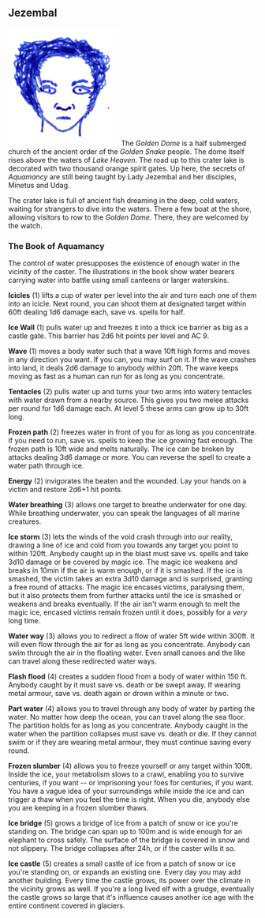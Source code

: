 ## Jezembal

![Jezembal](Jezembal.png) The *Golden Dome* is a half submerged church
of the ancient order of the *Golden Snake* people. The dome itself
rises above the waters of *Lake Heaven*. The road up to this crater
lake is decorated with two thousand orange spirit gates. Up here, the
secrets of *Aquamancy* are still being taught by Lady Jezembal and her
disciples, Minetus and Udag.

The crater lake is full of ancient fish dreaming in the deep, cold
waters, waiting for strangers to dive into the waters. There a few
boat at the shore, allowing visitors to row to the *Golden Dome*.
There, they are welcomed by the watch.

### The Book of Aquamancy

The control of water presupposes the existence of enough water in the
vicinity of the caster. The illustrations in the book show water
bearers carrying water into battle using small canteens or larger
waterskins.

**Icicles** (1) lifts a cup of water per level into the air and
turn each one of them into an icicle. Next round, you can shoot them
at designated target within 60ft dealing 1d6 damage each, save
vs. spells for half.

**Ice Wall** (1) pulls water up and freezes it into a thick ice
barrier as big as a castle gate. This barrier has 2d6 hit points per
level and AC 9.

**Wave** (1) moves a body water such that a wave 10ft high forms and
moves in any direction you want. If you can, you may surf on it. If
the wave crashes into land, it deals 2d6 damage to anybody within
20ft. The wave keeps moving as fast as a human can run for as long as
you concentrate.

**Tentacles** (2) pulls water up and turns your two arms into watery
tentacles with water drawn from a nearby source. This gives you two
melee attacks per round for 1d6 damage each. At level 5 these arms can
grow up to 30ft long.

**Frozen path** (2) freezes water in front of you for as long as you
concentrate. If you need to run, save vs. spells to keep the ice
growing fast enough. The frozen path is 10ft wide and melts naturally.
The ice can be broken by attacks dealing 3d6 damage or more. You can
reverse the spell to create a water path through ice.

**Energy** (2) invigorates the beaten and the wounded. Lay your hands
on a victim and restore 2d6+1 hit points.

**Water breathing** (3) allows one target to breathe underwater for
one day. While breathing underwater, you can speak the languages of
all marine creatures.

**Ice storm** (3) lets the winds of the void crash through into our
reality, drawing a line of ice and cold from you towards any target
you point to within 120ft. Anybody caught up in the blast must save
vs. spells and take 3d10 damage or be covered by magic ice. The magic
ice weakens and breaks in 10min if the air is warm enough, or if it is
smashed. If the ice is smashed, the victim takes an extra 3d10 damage
and is surprised, granting a free round of attacks. The magic ice
encases victims, paralysing them, but it also protects them from
further attacks until the ice is smashed or weakens and breaks
eventually. If the air isn't warm enough to melt the magic ice,
encased victims remain frozen until it does, possibly for a *very*
long time.

**Water way** (3) allows you to redirect a flow of water 5ft wide
within 300ft. It will even flow through the air for as long as you
concentrate. Anybody can swim through the air in the floating water.
Even small canoes and the like can travel along these redirected water
ways.

**Flash flood** (4) creates a sudden flood from a body of water within
150 ft. Anybody caught by it must save vs. death or be swept away. If
wearing metal armour, save vs. death again or drown within a minute or
two.

**Part water** (4) allows you to travel through any body of water by
parting the water. No matter how deep the ocean, you can travel along
the sea floor. The partition holds for as long as you concentrate.
Anybody caught in the water when the partition collapses must save
vs. death or die. If they cannot swim or if they are wearing metal
armour, they must continue saving every round.

**Frozen slumber** (4) allows you to freeze yourself or any target
within 100ft. Inside the ice, your metabolism slows to a crawl,
enabling you to survive centuries, if you want -- or imprisoning your
foes for centuries, if you want. You have a vague idea of your
surroundings while inside the ice and can trigger a thaw when you feel
the time is right. When you die, anybody else you are keeping in a
frozen slumber thaws.

**Ice bridge** (5) grows a bridge of ice from a patch of snow or ice
you're standing on. The bridge can span up to 100m and is wide enough
for an elephant to cross safely. The surface of the bridge is covered
in snow and not slippery. The bridge collapses after 24h, or if the
caster wills it so.

**Ice castle** (5) creates a small castle of ice from a patch of snow
or ice you're standing on, or expands an existing one. Every day you
may add another building. Every time the castle grows, its power over
the climate in the vicinity grows as well. If you're a long lived elf
with a grudge, eventually the castle grows so large that it's
influence causes another ice age with the entire continent covered in
glaciers.
